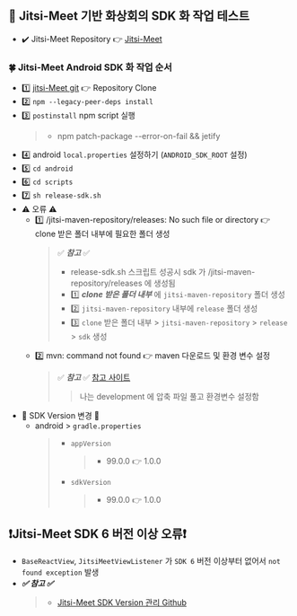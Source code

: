 ## 🍎 Jitsi-Meet 기반 화상회의 SDK 화 작업 테스트

- ✔️ Jitsi-Meet Repository 👉 [Jitsi-Meet](https://github.com/jitsi/jitsi-meet)

### 🍀 Jitsi-Meet Android SDK 화 작업 순서

- 1️⃣ [jitsi-Meet git](https://github.com/jitsi/jitsi-meet) 👉 Repository Clone
- 2️⃣ `npm --legacy-peer-deps install`
- 3️⃣ `postinstall` npm script 실행
  > - npm patch-package --error-on-fail && jetify
- 4️⃣ android `local.properties` 설정하기 (`ANDROID_SDK_ROOT` 설정)
- 5️⃣ `cd android`
- 6️⃣ `cd scripts`
- 7️⃣ `sh release-sdk.sh`
- ⚠️ 오류 ⚠️
  - 1️⃣ /jitsi-maven-repository/releases: No such file or directory 👉 clone 받은 폴더 내부에 필요한 폴더 생성
    > ✅ **_참고_** ✅
    >
    > - release-sdk.sh 스크립트 성공시 sdk 가 /jitsi-maven-repository/releases 에 생성됨
    > - 1️⃣ **_clone 받은 폴더 내부_** 에 `jitsi-maven-repository` 폴더 생성
    > - 2️⃣ `jitsi-maven-repository` 내부에 `release` 폴더 생성
    > - 3️⃣ `clone` 받은 폴더 내부 > `jitsi-maven-repository` > `release` > `sdk` 생성
  - 2️⃣ mvn: command not found 👉 maven 다운로드 및 환경 변수 설정
    > ✅ **_참고_** ✅ [참고 사이트](https://www.digitalocean.com/community/tutorials/install-maven-mac-os)
    >
    > > 나는 development 에 압축 파일 풀고 환경변수 설정함
- 🍬 SDK Version 변경 🍬
  - android > `gradle.properties`
    > - `appVersion`
    >   > - 99.0.0 👉 1.0.0
    > - `sdkVersion`
    >   > - 99.0.0 👉 1.0.0

## ❗️Jitsi-Meet SDK 6 버전 이상 오류❗️

- `BaseReactView`, `JitsiMeetViewListener` 가 `SDK 6` 버전 이상부터 없어서 `not found exception` 발생
- **_✅ 참고 ✅_**
  > - [Jitsi-Meet SDK Version 관리 Github](https://github.com/jitsi/jitsi-meet-release-notes/blob/master/CHANGELOG-MOBILE-SDKS.md)
